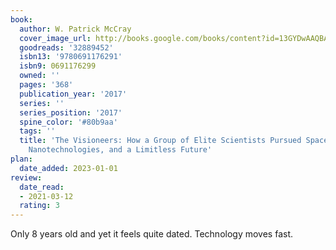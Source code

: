 ```yaml
---
book:
  author: W. Patrick McCray
  cover_image_url: http://books.google.com/books/content?id=13GYDwAAQBAJ&printsec=frontcover&img=1&zoom=1&edge=curl&source=gbs_api
  goodreads: '32889452'
  isbn13: '9780691176291'
  isbn9: 0691176299
  owned: ''
  pages: '368'
  publication_year: '2017'
  series: ''
  series_position: '2017'
  spine_color: '#80b9aa'
  tags: ''
  title: 'The Visioneers: How a Group of Elite Scientists Pursued Space Colonies,
    Nanotechnologies, and a Limitless Future'
plan:
  date_added: 2023-01-01
review:
  date_read:
  - 2021-03-12
  rating: 3
---
```


Only 8 years old and yet it feels quite dated. Technology moves fast.
